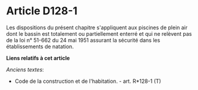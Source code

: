 # Article D128-1

Les dispositions du présent chapitre s'appliquent aux piscines de plein air dont le bassin est totalement ou partiellement
enterré et qui ne relèvent pas de la loi n° 51-662 du 24 mai 1951 assurant la sécurité dans les établissements de natation.

**Liens relatifs à cet article**

_Anciens textes_:

  - Code de la construction et de l'habitation. - art. R*128-1 (T)
